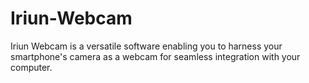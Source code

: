 # Iriun-Webcam
Iriun Webcam is a versatile software enabling you to harness your smartphone's camera as a webcam for seamless integration with your computer.
